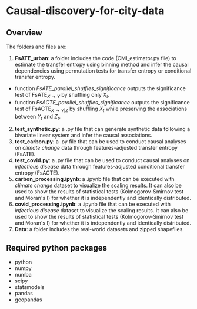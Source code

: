 # Causal-discovery-for-city-data

## Overview
The folders and files are:

1. **FsATE_urban**: a folder includes the code (CMI_estimator.py file) to estimate the transfer entropy using binning method and infer the causal dependencies using permutation tests for transfer entropy or conditional transfer entropy.
- function _FsATE_parallel_shuffles_significance_ outputs the significance test of $\text{FsATE}_{X\rightarrow Y}$ by shuffling only $X_t$. 
- function _FsACTE_parallel_shuffles_significance_ outputs the significance test of $\text{FsACTE}_{X\rightarrow Y|Z}$ by shuffling $X_t$ while preserving the associations between $Y_t$ and $Z_t$. 
2. **test_synthetic.py**: a .py file that can generate synthetic data following a bivariate linear system and infer the causal associations.
3. **test_carbon.py**: a .py file that can be used to conduct causal analyses on _climate change_ data through features-adjusted transfer entropy (FsATE). 
4. **test_covid.py**: a .py file that can be used to conduct causal analyses on _infectious disease_ data through features-adjusted conditional transfer entropy (FsACTE). 
5. **carbon_processing.ipynb**: a .ipynb file that can be executed with _climate change_ dataset to visualize the scaling results. It can also be used to show the results of statistical tests (Kolmogorov-Smirnov test and Moran's I) for whether it is independently and identically distributed.
5. **covid_processing.ipynb**: a .ipynb file that can be executed with _infectious disease_ dataset to visualize the scaling results. It can also be used to show the results of statistical tests (Kolmogorov-Smirnov test and Moran's I) for whether it is independently and identically distributed.
6. **Data**: a folder includes the real-world datasets and zipped shapefiles.

## Required python packages 
- python
- numpy
- numba
- scipy
- statsmodels
- pandas
- geopandas
